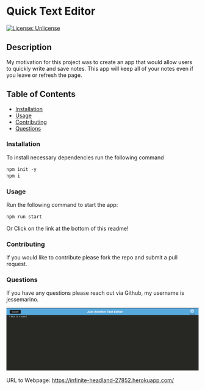 # Quick Text Editor

[![License: Unlicense](https://img.shields.io/badge/license-Unlicense-blue.svg)](http://unlicense.org/)

## Description

My motivation for this project was to create an app that would allow users to quickly write and save notes. This app will keep all of your notes even if you leave or refresh the page. 

## Table of Contents

- [Installation](#installation)
- [Usage](#usage)
- [Contributing](#contributing)
- [Questions](#questions)

### Installation

To install necessary dependencies run the following command

```md
npm init -y 
npm i
```

### Usage

Run the following command to start the app:

```md
npm run start
```

Or Click on the link at the bottom of this readme!

### Contributing

If you would like to contribute please fork the repo and submit a pull request.

### Questions

If you have any questions please reach out via Github, my username is jessemarino.

![screenshot](./client/src/images/texteditor.png)

URL to Webpage: https://infinite-headland-27852.herokuapp.com/

